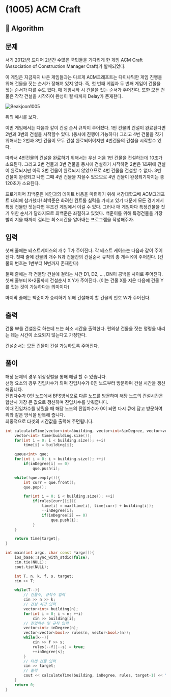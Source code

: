 # (1005) ACM Craft
## :100: Algorithm
## 문제
서기 2012년! 드디어 2년간 수많은 국민들을 기다리게 한 게임 ACM Craft (Association of Construction Manager Craft)가 발매되었다.

이 게임은 지금까지 나온 게임들과는 다르게 ACM크래프트는 다이나믹한 게임 진행을 위해 건물을 짓는 순서가 정해져 있지 않다. 즉, 첫 번째 게임과 두 번째 게임이 건물을 짓는 순서가 다를 수도 있다. 매 게임시작 시 건물을 짓는 순서가 주어진다. 또한 모든 건물은 각각 건설을 시작하여 완성이 될 때까지 Delay가 존재한다.

![Beakjoon1005](https://www.acmicpc.net/upload/201003/star.JPG) 

위의 예시를 보자.

이번 게임에서는 다음과 같이 건설 순서 규칙이 주어졌다. 1번 건물의 건설이 완료된다면 2번과 3번의 건설을 시작할수 있다. (동시에 진행이 가능하다) 그리고 4번 건물을 짓기 위해서는 2번과 3번 건물이 모두 건설 완료되어야지만 4번건물의 건설을 시작할수 있다.

따라서 4번건물의 건설을 완료하기 위해서는 우선 처음 1번 건물을 건설하는데 10초가 소요된다. 그리고 2번 건물과 3번 건물을 동시에 건설하기 시작하면 2번은 1초뒤에 건설이 완료되지만 아직 3번 건물이 완료되지 않았으므로 4번 건물을 건설할 수 없다. 3번 건물이 완성되고 나면 그때 4번 건물을 지을수 있으므로 4번 건물이 완성되기까지는 총 120초가 소요된다.

프로게이머 최백준은 애인과의 데이트 비용을 마련하기 위해 서강대학교배 ACM크래프트 대회에 참가했다! 최백준은 화려한 컨트롤 실력을 가지고 있기 때문에 모든 경기에서 특정 건물만 짓는다면 무조건 게임에서 이길 수 있다. 그러나 매 게임마다 특정건물을 짓기 위한 순서가 달라지므로 최백준은 좌절하고 있었다. 백준이를 위해 특정건물을 가장 빨리 지을 때까지 걸리는 최소시간을 알아내는 프로그램을 작성해주자.

## 입력
첫째 줄에는 테스트케이스의 개수 T가 주어진다. 각 테스트 케이스는 다음과 같이 주어진다. 첫째 줄에 건물의 개수 N과 건물간의 건설순서 규칙의 총 개수 K이 주어진다. (건물의 번호는 1번부터 N번까지 존재한다) 

둘째 줄에는 각 건물당 건설에 걸리는 시간 D1, D2, ..., DN이 공백을 사이로 주어진다. 셋째 줄부터 K+2줄까지 건설순서 X Y가 주어진다. (이는 건물 X를 지은 다음에 건물 Y를 짓는 것이 가능하다는 의미이다) 

마지막 줄에는 백준이가 승리하기 위해 건설해야 할 건물의 번호 W가 주어진다.

## 출력
건물 W를 건설완료 하는데 드는 최소 시간을 출력한다. 편의상 건물을 짓는 명령을 내리는 데는 시간이 소요되지 않는다고 가정한다.

건설순서는 모든 건물이 건설 가능하도록 주어진다.

## 풀이
해당 문제의 경우 위상정렬을 통해 해결 할 수 있습니다.  
선행 요소의 경우 진입차수가 되며 진입차수가 0인 노드부터 방문하며 건설 시간을 갱신해줍니다.  
진입차수가 0인 노드에서 BFS방식으로 다른 노드를 방문하며 해당 노드의 건설시간은 합산시 가장 큰 값으로 갱신하며 진입차수를 낮춰줍니다.  
이때 진입차수를 낮췄을 때 해당 노드의 진입차수가 0이 되면 다시 큐에 담고 방문하여 위와 같은 방식을 반복해 줍니다.  
최종적으로 타겟의 시간값을 출력해 주면됩니다.  

```cpp
int calculateTime(vector<int>&building, vector<int>&inDegree, vector<vector<bool>>&rules, int target){
    vector<int> time(building.size());
    for(int i = 0; i < building.size(); ++i)
        time[i] = building[i];

    queue<int> que;
    for(int i = 0; i < building.size(); ++i)
        if(inDegree[i] == 0)
            que.push(i);

    while(!que.empty()){
        int curr = que.front();
        que.pop();

        for(int i = 0; i < building.size(); ++i)
            if(rules[curr][i]){
                time[i] = max(time[i], time[curr] + building[i]);
                --inDegree[i];
                if(inDegree[i] == 0)
                    que.push(i);
            }
    }

    return time[target];
}
```

```cpp
int main(int argc, char const *argv[]){
    ios_base::sync_with_stdio(false);
    cin.tie(NULL);
    cout.tie(NULL);

    int T, n, k, f, s, target;
    cin >> T;

    while(T--){
        // 건물수, 규칙수 입력
        cin >> n >> k;
        // 건설 시간 입력
        vector<int> building(n);
        for(int i = 0; i < n; ++i)
            cin >> building[i];
        // 진입차수 및 규칙 입력
        vector<int> inDegree(n);
        vector<vector<bool>> rules(n, vector<bool>(n));
        while(k--){
            cin >> f >> s;
            rules[--f][--s] = true;
            ++inDegree[s];
        }
        // 타켓 건물 입력
        cin >> target;
        // 출력
        cout << calculateTime(building, inDegree, rules, target-1) << "\n"; 
    }
    return 0;
}
```